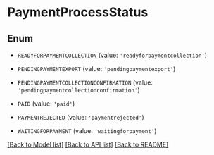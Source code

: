# PaymentProcessStatus


## Enum

* `READYFORPAYMENTCOLLECTION` (value: `'readyforpaymentcollection'`)

* `PENDINGPAYMENTEXPORT` (value: `'pendingpaymentexport'`)

* `PENDINGPAYMENTCOLLECTIONCONFIRMATION` (value: `'pendingpaymentcollectionconfirmation'`)

* `PAID` (value: `'paid'`)

* `PAYMENTREJECTED` (value: `'paymentrejected'`)

* `WAITINGFORPAYMENT` (value: `'waitingforpayment'`)

[[Back to Model list]](../README.md#documentation-for-models) [[Back to API list]](../README.md#documentation-for-api-endpoints) [[Back to README]](../README.md)


